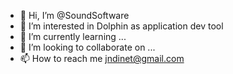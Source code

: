 - 👋 Hi, I’m @SoundSoftware
- 👀 I’m interested in Dolphin as application dev tool
- 🌱 I’m currently learning ...
- 💞️ I’m looking to collaborate on ...
- 📫 How to reach me jndinet@gmail.com

<!---
SoundSoftware/SoundSoftware is a ✨ special ✨ repository because its `README.md` (this file) appears on your GitHub profile.
You can click the Preview link to take a look at your changes.
--->
